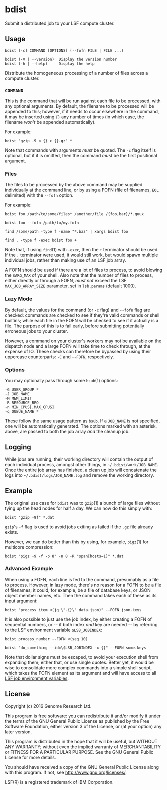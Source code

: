 # bdist

Submit a distributed job to your LSF compute cluster.

## Usage

    bdist [-c] COMMAND [OPTIONS] (--fofn FILE | FILE ...)
    
    bdist (-V | --version)  Display the version number
    bdist (-h | --help)     Display the help

Distribute the homogeneous processing of a number of files across a
compute cluster.

### `COMMAND`

This is the command that will be run against each file to be processed,
with any optional arguments. By default, the filename to be processed
will be appended to this; however, if it needs to occur elsewhere in the 
command, it may be inserted using `{}` any number of times (in which
case, the filename *won't* be appended automatically).

For example:

    bdist "gzip -9 < {} > {}.gz" *

Note that commands with arguments *must* be quoted. The `-c` flag itself
is optional, but if it is omitted, then the command *must* be the first
positional argument.

### Files

The files to be processed by the above command may be supplied
individually at the command line, or by using a FOFN (file of
filenames, `EOL` delimited) with the `--fofn` option.

For example:

    bdist foo /path/to/some/files* /another/file /{foo,bar}/*.quux

    bdist foo --fofn /path/to/my.fofn

    find /some/path -type f -name "*.baz" | xargs bdist foo

    find . -type f -exec bdist foo +

Note that, if using `find`(1) with `-exec`, then the `+` terminator
should be used. If the `;` terminator were used, it would still work,
but would spawn multiple individual jobs, rather than making use of an
LSF job array.

A FOFN should be used if there are a lot of files to process, to avoid
blowing the `$ARG_MAX` of your shell. Also note that the number of files
to process, either directly or through a FOFN, *must not* exceed the LSF
`MAX_JOB_ARRAY_SIZE` parameter, set in `lsb.params` (default 1000).

### Lazy Mode

By default, the values for the command (or `-c` flag) and `--fofn` flag
are checked: commands are checked to see if they're valid commands or
shell builtins; while each file in the FOFN will be checked to see if it
actually is a file. The purpose of this is to fail early, before
submitting potentially erroneous jobs to your cluster.

However, a command on your cluster's workers may not be available on the
dispatch node and a large FOFN will take time to check through, at the
expense of IO. These checks can therefore be bypassed by using their
uppercase counterparts: `-C` and `--FOFN`, respectively.

### Options

You may optionally pass through some `bsub`(1) options:

    -G USER_GROUP *
    -J JOB_NAME
    -M MEM_LIMIT
    -R RESOURCE_REQ
    -n MIN_CPUS[,MAX_CPUS]
    -q QUEUE_NAME *

These follow the same usage pattern as `bsub`. If a `JOB_NAME` is not
specified, one will be automatically generated. The options marked with
an asterisk, above, are passed to both the job array *and* the cleanup
job.

## Logging

While jobs are running, their working directory will contain the output
of each individual process, amongst other things, in
`~/.bdist/work/JOB_NAME`. Once the entire job array has finished, a
clean up job will concatenate the logs into `~/.bdist/logs/JOB_NAME.log`
and remove the working directory.

## Example

The original use case for `bdist` was to `gzip`(1) a bunch of large
files without tying up the head nodes for half a day. We can now do this
simply with:

    bdist "gzip -9f" *.dat

`gzip`'s `-f` flag is used to avoid jobs exiting as failed if the `.gz`
file already exists.

However, we can do better than this by using, for example, `pigz`(1) for
multicore compression:

    bdist "pigz -9 -f -p 8" -n 8 -R "span[hosts=1]" *.dat

### Advanced Example

When using a FOFN, each line is fed to the command, presumably as a file
to process. However, in lazy mode, there's no reason for a FOFN to be a
file of filenames; it could, for example, be a file of database keys, or
JSON object member names, etc. Then the command takes each of these as
its input argument:

    bdist "process_item <(jq \".{}\" data.json)" --FOFN json.keys

It is also possible to just use the job index, by either creating a FOFN
of sequential numbers, or -- if both index *and* key are needed -- by
referring to the LSF environment variable `$LSB_JOBINDEX`:

    bdist process_number --FOFN <(seq 10)

    bdist "do_something --id=\$LSB_JOBINDEX -x {}" --FOFN some.keys

Note that dollar signs must be escaped, to avoid your execution shell
from expanding them; either that, or use single quotes. Better yet, it
would be wise to consolidate more complex commands into a simple shell
script, which takes the FOFN element as its argument and will have
access to all [LSF job environment variables](https://www-01.ibm.com/support/knowledgecenter/SSETD4_9.1.3/lsf_config_ref/lsf_envars_job_exec.html).

## License

Copyright (c) 2016 Genome Research Ltd.

This program is free software: you can redistribute it and/or modify it
under the terms of the GNU General Public License as published by the
Free Software Foundation, either version 3 of the License, or (at your
option) any later version.

This program is distributed in the hope that it will be useful, but
WITHOUT ANY WARRANTY; without even the implied warranty of
MERCHANTABILITY or FITNESS FOR A PARTICULAR PURPOSE. See the GNU General
Public License for more details.

You should have received a copy of the GNU General Public License along
with this program. If not, see <http://www.gnu.org/licenses/>.

LSF(R) is a registered trademark of IBM Corporation.
